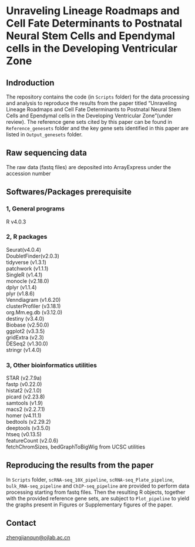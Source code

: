# Unraveling Lineage Roadmaps and Cell Fate Determinants to Postnatal Neural Stem Cells and Ependymal cells in the Developing Ventricular Zone
## Indroduction
The repository contains the code (in `Scripts` folder) for the data processing and analysis to reproduce the results from the paper titled “Unraveling Lineage Roadmaps and Cell Fate Determinants to Postnatal Neural Stem Cells and Ependymal cells in the Developing Ventricular Zone”(under review). The reference gene sets cited by this paper can be found in `Reference_genesets` folder and the key gene sets identified in this paper are listed in `Output_genesets` folder. 
## Raw sequencing data
The raw data (fastq files) are deposited into ArrayExpress under the accession number
## Softwares/Packages prerequisite
### 1, General programs
R v4.0.3
### 2, R packages
Seurat(v4.0.4)\
DoubletFinder(v2.0.3)\
tidyverse (v1.3.1)\
patchwork (v1.1.1)\
SingleR (v1.4.1)\
monocle (v2.18.0)\
dplyr (v1.1.4)\
plyr (v1.8.6)\
Venndiagram (v1.6.20)\
clusterProfiler (v3.18.1)\
org.Mm.eg.db (v3.12.0)\
destiny (v3.4.0)\
Biobase (v2.50.0)\
ggplot2 (v3.3.5)\
gridExtra (v2.3)\
DESeq2 (v1.30.0)\
stringr (v1.4.0)
### 3, Other bioinformatics utilities
STAR (v2.7.9a)\
fastp (v0.22.0)\
histat2 (v2.1.0)\
picard (v2.23.8)\
samtools (v1.9)\
macs2 (v2.2.7.1)\
homer (v4.11.1)\
bedtools (v2.29.2)\
deeptools (v3.5.0)\
htseq (v0.13.5)\
featureCount (v2.0.6)\
fetchChromSizes, bedGraphToBigWig from UCSC utilities
## Reproducing the results from the paper
In `Scripts` folder, `scRNA-seq_10X_pipeline`, `scRNA-seq_Plate_pipeline`, `bulk_RNA-seq_pipeline` and `ChIP-seq_pipeline` are provided to perform data processing starting from fastq files. Then the resulting R objects, together with the provided reference gene sets, are subject to `Plot_pipeline` to yield the graphs present in Figures or Supplementary figures of the paper. 
## Contact
zhengjianqun@ojlab.ac.cn
